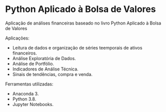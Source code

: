 # Python Aplicado à Bolsa de Valores
Aplicação de análises financeiras baseado no livro Python Aplicado à Bolsa de Valores

Aplicações:
- Leitura de dados e organização de séries teemporais de ativos financeiros.
- Análise Exploratória de Dados.
- Análise de Portfólio.
- Indicadores de Análise Técnica.
- Sinais de tendências, compra e venda.

Ferramentas utilizadas:
- Anaconda 3.
- Python 3.8.
- Jupyter Notebooks.
